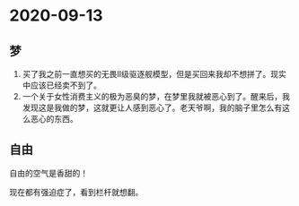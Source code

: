 # 2020-09-13

## 梦

1. 买了我之前一直想买的无畏Ⅱ级驱逐舰模型，但是买回来我却不想拼了。现实中应该已经卖不到了。
2. 一个关于女性消费主义的极为恶臭的梦，在梦里我就被恶心到了。醒来后，我发现这是我做的梦，这就更让人感到恶心了。老天爷啊，我的脑子里怎么有这么恶心的东西。

## 自由

自由的空气是香甜的！

现在都有强迫症了，看到栏杆就想翻。

